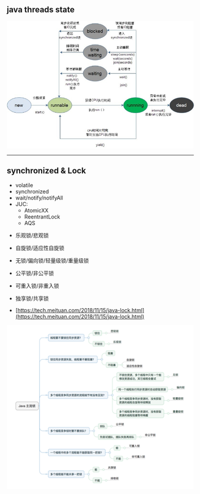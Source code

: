 ## java threads state

![thread_state](https://github.com/anlog/droid/raw/master/assets/thread_state.png)

---

## synchronized & Lock

- volatile
- synchronized
- wait/notify/notifyAll
- JUC:
    * AtomicXX
    * ReentrantLock
    * AQS




 * 乐观锁/悲观锁
 * 自旋锁/适应性自旋锁
 * 无锁/偏向锁/轻量级锁/重量级锁
 * 公平锁/非公平锁
 * 可重入锁/非重入锁
 * 独享锁/共享锁

 * [https://tech.meituan.com/2018/11/15/java-lock.html](https://tech.meituan.com/2018/11/15/java-lock.html)
 
![locks](https://github.com/anlog/droid/raw/master/assets/locks.png)

